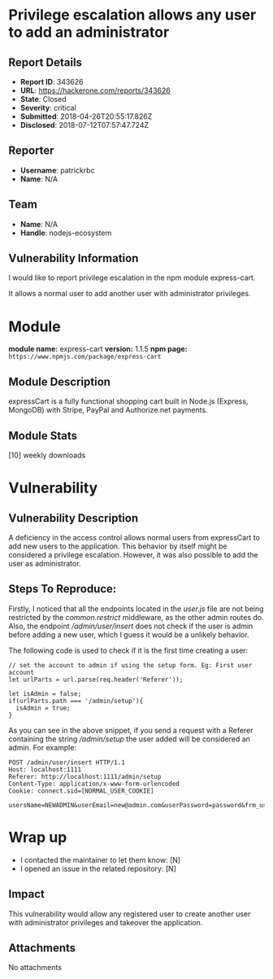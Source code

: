 # Privilege escalation allows any user to add an administrator

## Report Details
- **Report ID**: 343626
- **URL**: https://hackerone.com/reports/343626
- **State**: Closed
- **Severity**: critical
- **Submitted**: 2018-04-26T20:55:17.826Z
- **Disclosed**: 2018-07-12T07:57:47.724Z

## Reporter
- **Username**: patrickrbc
- **Name**: N/A

## Team
- **Name**: N/A
- **Handle**: nodejs-ecosystem

## Vulnerability Information
I would like to report privilege escalation in the npm module express-cart.

It allows a normal user to add another user with administrator privileges.

# Module

**module name:** express-cart
**version:** 1.1.5
**npm page:** `https://www.npmjs.com/package/express-cart`

## Module Description

expressCart is a fully functional shopping cart built in Node.js (Express, MongoDB) with Stripe, PayPal and Authorize.net payments.

## Module Stats

[10] weekly downloads

# Vulnerability

## Vulnerability Description

A deficiency in the access control allows normal users from expressCart to add new users to the application. This behavior by itself might be considered a privilege escalation. However, it was also possible to add the user as administrator.

## Steps To Reproduce:

Firstly, I noticed that all the endpoints located in the *user.js* file are not being restricted by the *common.restrict* middleware, as the other admin routes do.  Also, the endpoint */admin/user/insert* does not check if the user is admin before adding a new user, which I guess it would be a unlikely behavior.

The following code is used to check if it is the first time creating a user:

```
// set the account to admin if using the setup form. Eg: First user account
let urlParts = url.parse(req.header('Referer'));

let isAdmin = false;
if(urlParts.path === '/admin/setup'){
  isAdmin = true;
}
```

As you can see in the above snippet, if you send a request with a Referer containing the string */admin/setup* the user added will be considered an admin. For example:

```
POST /admin/user/insert HTTP/1.1
Host: localhost:1111
Referer: http://localhost:1111/admin/setup
Content-Type: application/x-www-form-urlencoded
Cookie: connect.sid=[NORMAL_USER_COOKIE]

usersName=NEWADMIN&userEmail=new@admin.com&userPassword=password&frm_userPassword_confirm=password
```

# Wrap up

- I contacted the maintainer to let them know: [N] 
- I opened an issue in the related repository: [N]

## Impact

This vulnerability would allow any registered user to create another user with administrator privileges and takeover the application.

## Attachments
No attachments

